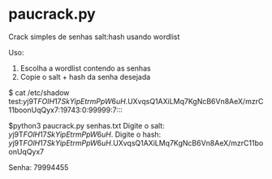 # paucrack.py
Crack simples de senhas salt:hash usando wordlist

Uso: 
1. Escolha a wordlist contendo as senhas
2. Copie o salt + hash da senha desejada

$ cat /etc/shadow
test:$y$j9T$FOlH17SkYipEtrmPpW6uH.$UXvqsQ1AXiLMq7KgNcB6Vn8AeX/mzrC11boonUqQyx7:19743:0:99999:7:::

$python3 paucrack.py senhas.txt
Digite o salt: $y$j9T$FOlH17SkYipEtrmPpW6uH.$
Digite o hash: $y$j9T$FOlH17SkYipEtrmPpW6uH.$UXvqsQ1AXiLMq7KgNcB6Vn8AeX/mzrC11boonUqQyx7

Senha:  79994455
